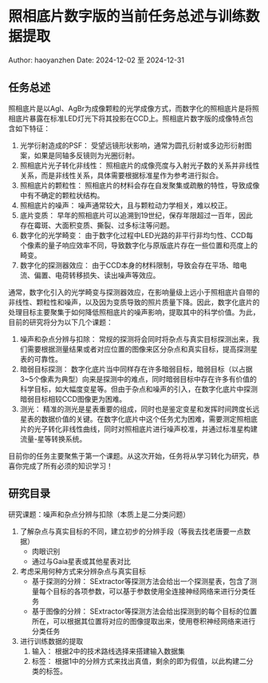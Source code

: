 # 照相底片数字版的当前任务总述与训练数据提取

Author: haoyanzhen
Date:   2024-12-02 至 2024-12-31

## 任务总述

照相底片是以AgI、AgBr为成像颗粒的光学成像方式，而数字化的照相底片是将照相底片暴露在标准LED灯光下将其投影在CCD上。照相底片数字版的成像特点包含如下特征：

1. 光学衍射造成的PSF： 受望远镜形状影响，通常为圆孔衍射或多边形衍射图案，如果是同轴多反镜则为光圈衍射。
2. 照相底片光子转化非线性： 照相底片的成像亮度与入射光子数的关系并非线性关系，而是非线性关系，具体需要根据标准星作为参考进行拟合。
3. 照相底片的颗粒性： 照相底片的材料会存在自发聚集或疏散的特性，导致成像中有不确定的颗粒状结构。
4. 照相底片的噪声： 噪声通常较大，且与颗粒动力学相关，难以校正。
5. 底片变质： 早年的照相底片可以追溯到19世纪，保存年限超过一百年，因此存在霉斑、大面积变质、撕裂、过多标注等问题。
6. 数字化的光学畸变： 由于数字化过程中LED光路的非平行非均匀性、CCD每个像素的量子响应效率不同，导致数字化与原版底片存在一些位置和亮度上的畸变。
7. 数字化的探测器效应： 由于CCD本身的材料限制，导致会存在平场、暗电流、偏置、电荷转移损失、读出噪声等效应。

通常，数字化引入的光学畸变与探测器效应，在影响量级上远小于照相底片自带的非线性、颗粒性和噪声，以及因为变质导致的照片质量下降。因此，数字化底片的处理目标主要聚集于如何降低照相底片的噪声影响，提取其中的科学价值。为此，目前的研究将分为以下几个课题：

1. 噪声和杂点分辨与扣除： 常规的探测将会同时将杂点与真实目标探测出来，我们需要根据测量结果或者对应位置的图像来区分杂点和真实目标，提高探测星表的可靠性。
2. 暗弱目标探测： 数字化底片当中同样存在许多暗弱目标，暗弱目标（以占据3~5个像素为典型）向来是探测中的难点，同时暗弱目标中存在许多有价值的科学目标，如大幅度变星等。但由于杂点和噪声的引入，在数字化底片中探测暗弱目标相较CCD图像更为困难。
3. 测光： 精准的测光是星表重要的组成，同时也是鉴定变星和发挥时间跨度长远星表的数据价值的关键。在数字化底片中这个任务尤为困难，需要测定照相底片的光子转化非线性曲线，同时对照相底片进行噪声校准，并通过标准星构建流量-星等转换系统。

目前你的任务主要聚焦于第一个课题。从这次开始，任务将从学习转化为研究，恭喜你完成了所有必须的知识学习！

## 研究目录

研究课题：噪声和杂点分辨与扣除（本质上是二分类问题）

1. 了解杂点与真实目标的不同，建立初步的分辨手段（等我去找老唐要一点数据）
   - 肉眼识别
   - 通过与Gaia星表或其他星表对比
2. 考虑采用何种方式来分辨杂点与真实目标
   - 基于探测的分辨： SExtractor等探测方法会给出一个探测星表，包含了测量每个目标的各项参数，可以基于参数使用全连接神经网络来进行分类任务
   - 基于图像的分辨： SExtractor等探测方法会给出探测到的每个目标的位置所在，可以根据其位置将对应的图像提取出来，使用卷积神经网络来进行分类任务
3. 进行训练数据的提取
   1. 输入： 根据2中的技术路线选择来搭建输入数据集
   2. 标签： 根据1中的分辨方式来找出真值，剩余的即为假值，以此构建二分类的标签。
